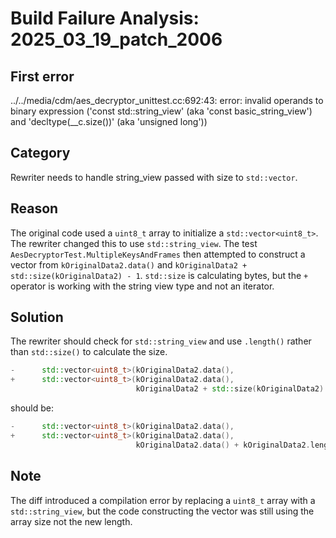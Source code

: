 # Build Failure Analysis: 2025_03_19_patch_2006

## First error

../../media/cdm/aes_decryptor_unittest.cc:692:43: error: invalid operands to binary expression ('const std::string_view' (aka 'const basic_string_view<char>') and 'decltype(__c.size())' (aka 'unsigned long'))

## Category
Rewriter needs to handle string_view passed with size to `std::vector`.

## Reason
The original code used a `uint8_t` array to initialize a `std::vector<uint8_t>`. The rewriter changed this to use `std::string_view`. The test `AesDecryptorTest.MultipleKeysAndFrames` then attempted to construct a vector from `kOriginalData2.data()` and `kOriginalData2 + std::size(kOriginalData2) - 1`. `std::size` is calculating bytes, but the `+` operator is working with the string view type and not an iterator.

## Solution
The rewriter should check for `std::string_view` and use `.length()` rather than `std::size()` to calculate the size.

```c++
-      std::vector<uint8_t>(kOriginalData2.data(),
+      std::vector<uint8_t>(kOriginalData2.data(),
                            kOriginalData2 + std::size(kOriginalData2) - 1),
```

should be:

```c++
-      std::vector<uint8_t>(kOriginalData2.data(),
+      std::vector<uint8_t>(kOriginalData2.data(),
                            kOriginalData2.data() + kOriginalData2.length()),
```

## Note
The diff introduced a compilation error by replacing a `uint8_t` array with a `std::string_view`, but the code constructing the vector was still using the array size not the new length.